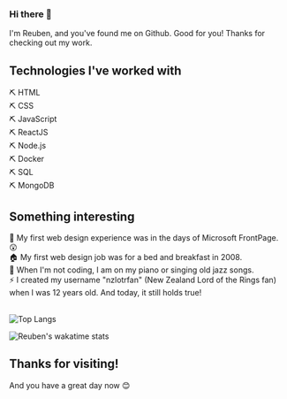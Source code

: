 ### Hi there 👋<br>

I'm Reuben, and you've found me on Github. Good for you! Thanks for checking out my work.

<h2>Technologies I've worked with</h2>

  ⛏ HTML<br>
  ⛏ CSS<br>
  ⛏ JavaScript<br>
  ⛏ ReactJS<br>
  ⛏ Node.js<br>
  ⛏ Docker<br>
  ⛏ SQL<br>
  ⛏ MongoDB<br>
  
<h2>Something interesting</h2>
🧭 My first web design experience was in the days of Microsoft FrontPage. 😲 <br>
🏠 My first web design job was for a bed and breakfast in 2008. <br>
🎷 When I'm not coding, I am on my piano or singing old jazz songs. <br>
⚡ I created my username "nzlotrfan" (New Zealand Lord of the Rings fan) when I was 12 years old. And today, it still holds true! 
<br><br>

![Top Langs](https://github-readme-stats.vercel.app/api/top-langs/?username=nzlotrfan)<br>

![Reuben's wakatime stats](https://github-readme-stats.vercel.app/api?username=nzlotrfan)
<h2>Thanks for visiting!</h2>
And you have a great day now 😊
